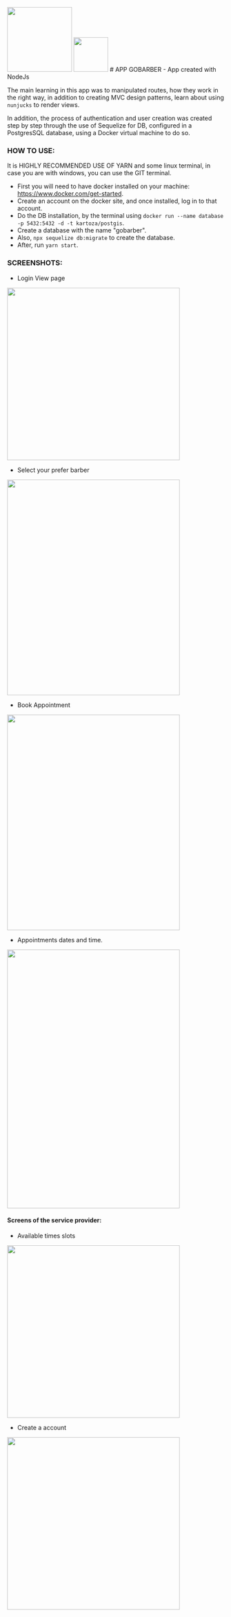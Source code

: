    <img src="https://s3.us-east-2.amazonaws.com/gobarber-img/logo.svg" height = "150"/>
   
  <img src="https://s3.amazonaws.com/barberimages2/barber/NodeJS.png" height = "80" width = "80" />
# APP GOBARBER
- App created with NodeJs
 
The main learning  in this app was to manipulated routes, how they work in the right way, in addition to creating MVC design patterns, learn about using `nunjucks` to render views.

In addition, the process of authentication and user creation was created step by step through the use of Sequelize for DB, configured in a PostgresSQL database, using a Docker virtual machine to do so.

  
 ### HOW TO USE:
It is HIGHLY RECOMMENDED USE OF YARN and some linux terminal, in case you are with windows, you can use the GIT terminal.

 
  - First you will need to have docker installed on your machine: https://www.docker.com/get-started.
  - Create an account on the docker site, and once installed, log in to that account.
  - Do the DB installation, by the terminal using `docker run --name database -p 5432:5432 -d -t kartoza/postgis`.
  - Create a database with the name "gobarber".
  - Also, `npx sequelize db:migrate` to create the database.
  - After, run `yarn start`.
  
  ### SCREENSHOTS:
  - Login View page
  <img src="https://s3.amazonaws.com/barberimages2/barber/login-1.png" height = "400" width = "400" />

  -  Select your prefer barber
  <img src="https://s3.amazonaws.com/barberimages2/barber/choose-barber-2.png" height = "500" width = "400" />
  
   - Book Appointment
  <img src="https://s3.amazonaws.com/barberimages2/barber/appointment-3.png" height = "500" width = "400" />
  
   - Appointments dates and time.
   <img src="https://s3.amazonaws.com/barberimages2/barber/date-4.png" height = "600" width = "400" />
  
   #### Screens of the service provider:
   
   - Available times slots
   <img src="https://s3.amazonaws.com/barberimages2/barber/time-5.png" height = "400" width = "400" /> 
   
   - Create a account
   <img src="https://s3.amazonaws.com/barberimages2/barber/create-account-6.png" height = "400" width = "400" /> 
    
    
    
